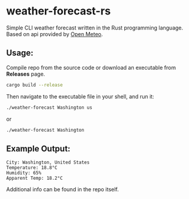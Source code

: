 # weather-forecast-rs
Simple CLI weather forecast written in the Rust programming language. Based on api provided by [Open Meteo](https://open-meteo.com').

## Usage:
Compile repo from the source code or download an executable from **Releases** page. 
```bash
cargo build --release
```

Then navigate to the executable file in your shell, and run it:

```bash
./weather-forecast Washington us
```
or 
```bash
./weather-forecast Washington
```

## Example Output:
```
City: Washington, United States
Temperature: 18.8°C
Humidity: 65%
Apparent Temp: 18.2°C
```

Additional info can be found in the repo itself.
